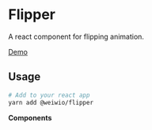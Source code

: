 # Flipper

A react component for flipping animation.

[Demo](https://byte.weiw.io/react/flipper)

## Usage

``` bash
# Add to your react app
yarn add @weiwio/flipper
```

**Components**

